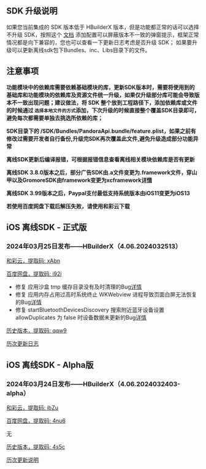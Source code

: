 ## SDK 升级说明
如果您当前集成的 SDK 版本低于 HBuilderX 版本，但是功能都正常的话可以选择不升级 SDK，按照这个 [文档](https://ask.dcloud.net.cn/article/35627) 添加配置可以屏蔽版本不一致的弹窗提示，框架正常情况都是向下兼容的，您也可以查看一下更新日志考虑是否升级 SDK； 如果要升级可以更新离线sdk包下Bundles、inc、Libs目录下的文件。

## 注意事项
**功能模块中的依赖库需要依赖基础模块的库，更新SDK版本时，需要将使用到的基础库和功能模块的依赖库及资源文件统一升级，如果仅升级部分库可能会导致版本不一致出现问题；建议做法，将 SDK 整个放到工程路径下，添加依赖库或文件的时候通过 `选择本地文件的方式`添加，下次升级的时候直接整个覆盖SDK目录即可，避免每次都需要单独去挑选所依赖的库；**

**SDK目录下的 /SDK/Bundles/PandoraApi.bundle/feature.plist，如果之前有修改过需要开发者自行备份,升级完SDK再次覆盖此文件,避免升级造成部分功能异常**

**离线SDK更新后编译报错，可根据报错信息查看离线相关模块依赖库是否有更新**

**离线SDK 3.8.0版本之后，部分广告SDK由.a文件变更为.framework文件，穿山甲以及GromoreSDK由framework变更为xcframework[详情](https://nativesupport.dcloud.net.cn/AppDocs/usemodule/iOSModuleConfig/uniad.html)**

**离线SDK 3.99版本之后，Paypal支付最低支持系统版本由iOS11变更为iOS13**

**若使用百度网盘下载后解压失败，请使用和彩云下载**


## iOS 离线SDK - 正式版

### 2024年03月25日发布——HBuilderX（4.06.2024032513）

[和彩云，提取码: xAbn](https://caiyun.139.com/m/i?115CoV2Jf1jXq)

[百度网盘，提取码: i92i](https://pan.baidu.com/s/1Rz6wVqdDtgCSsPVBQZjPUA?pwd=i92i)

+ 修复 应用沙盒 tmp 缓存目录没有及时清理的Bug[详情](https://ask.dcloud.net.cn/question/186250)
+ 修复 应用内存占用过高时系统终止 WKWebview 进程导致页面白屏无法恢复的Bug[详情](https://ask.dcloud.net.cn/question/186341)
+ 修复 startBluetoothDevicesDiscovery 搜索附近蓝牙设备设置 allowDuplicates 为 false 时设备数据未更新的Bug[详情](https://ask.dcloud.net.cn/question/182692)


[历史版本，提取码: qqw9](https://pan.baidu.com/s/1-2LAiUK4V8_AZMl9RY-IPw?pwd=qqw9)

[历次更新日志](update_history_iOS_release.md)


## iOS 离线SDK - Alpha版

### 2024年03月24日发布——HBuilderX（4.06.2024032403-alpha）

[和彩云，提取码: ibZu](https://caiyun.139.com/m/i?115CoV5s0IbkW)

[百度网盘，提取码: 4nu6](https://pan.baidu.com/s/1DiN8bYdGD6IApg-jaca8gA?pwd=4nu6)

无

[历史版本，提取码: 4s5c](https://pan.baidu.com/s/1AAe3CwaIY98LlpGKcnwvMA?pwd=4s5c)

[历次更新说明](update_history_iOS_alpha.md)
